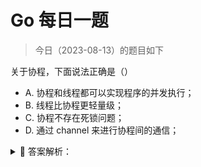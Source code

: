 # Go 每日一题

> 今日（2023-08-13）的题目如下

关于协程，下面说法正确是（）

- A. 协程和线程都可以实现程序的并发执行；
- B. 线程比协程更轻量级；
- C. 协程不存在死锁问题；
- D. 通过 channel 来进行协程间的通信；

<details>
<summary style="cursor: pointer">🔑 答案解析：</summary>
<div>

参考答案及解析：AD。

</div>
</details>
